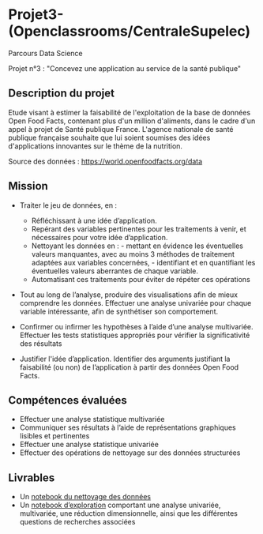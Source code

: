 # Projet3-(Openclassrooms/CentraleSupelec)
Parcours Data Science

Projet n°3 : "Concevez une application au service de la santé publique"

## Description du projet 

Etude visant à estimer la faisabilité de l'exploitation de la base de données Open Food Facts, contenant plus d'un million d'aliments, dans le cadre d'un appel à projet de Santé publique France. L'agence nationale de santé publique française souhaite que lui soient soumises des idées d'applications innovantes sur le thème de la nutrition.

Source des données : https://world.openfoodfacts.org/data

## Mission

* Traiter le jeu de données, en :
    - Réfléchissant à une idée d’application.
    - Repérant des variables pertinentes pour les traitements à venir, et nécessaires pour votre idée d’application.
    - Nettoyant les données en :
          - mettant en évidence les éventuelles valeurs manquantes, avec au moins 3 méthodes de traitement adaptées aux variables concernées,
          - identifiant et en quantifiant les éventuelles valeurs aberrantes de chaque variable.
    - Automatisant ces traitements pour éviter de répéter ces opérations

* Tout au long de l’analyse, produire des visualisations afin de mieux comprendre les données. Effectuer une analyse univariée pour chaque variable intéressante, afin de synthétiser son comportement.
* Confirmer ou infirmer les hypothèses à l’aide d’une analyse multivariée. Effectuer les tests statistiques appropriés pour vérifier la significativité des résultats
* Justifier l'idée d’application. Identifier des arguments justifiant la faisabilité (ou non) de l’application à partir des données Open Food Facts.

## Compétences évaluées

* Effectuer une analyse statistique multivariée
* Communiquer ses résultats à l’aide de représentations graphiques lisibles et pertinentes
* Effectuer une analyse statistique univariée
* Effectuer des opérations de nettoyage sur des données structurées

## Livrables

* Un [notebook du nettoyage des données]()
* Un [notebook d’exploration]() comportant une analyse univariée, multivariée, une réduction dimensionnelle, ainsi que les différentes questions de recherches associées
